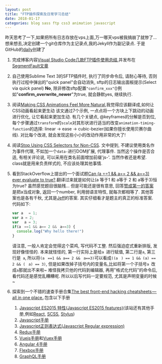 ```yaml
---
layout: post
title: "FTP插件探索及日常学习总结"
date: 2018-01-17
categories: blog sass ftp css3 animation javascript
---
```


昨天思考了一下,如果把所有日志存放在vps上面,万一哪天vps被我搞崩了就惨了...想来想去,决定创建一个git仓库作为主记录点,我的Jekyll作为副记录点.
于是GitHub的[daily](https://github.com/whidy/daily)创建了

1. 完成博客内容[Visual Studio Code几款FTP插件使用总结](http://www.whidy.net/vscode-ftp-extensions-use-summary.html),并发布在[SegmentFault文章](https://segmentfault.com/a/1190000012875114)

2. 自己使用Sublime Text 3的SFTP插件时, 执行了同步命令后, 请耐心等待, 否则执行过程中弹出的"quick panel"会自动消失, sftp的日志输出面板提示(Select via quick panel) **No**, 除非修改sftp配置`"confirm_xxx"`()例如"**confirm\_overwrite\_newer**"为true, 就会静默yes, 继续执行.

3. 阅读[Making CSS Animations Feel More Natural](https://css-tricks.com/making-css-animations-feel-natural/),我觉得应该翻译成,如何让CSS动画看起来更生动
    该文通过7个示例, 一点点将一个方块上下跳动的动画进行优化, 让它看起来更加生动. 有几个关键点, @keyframes的分解是否到位, 每个步骤通过`transform`的`scale`对其形状进行适当的改变`animation-timing-function`的选择: linear → ease → cubic-bezier(如果你擅长使用贝赛尔曲线). 对比每个改进, 就会发现这些小小的改动作用非常的大了!

4. 阅读[Stop Using CSS Selectors for Non-CSS](https://css-tricks.com/stop-using-css-selectors-non-css/). 文中提到, 不建议使用类名作为事件代理, 不如加一个`data-`进行DOM扩展, 代理事件. 当然这个操作是否合适, 有相关评论说, 可以采用在类名前面增加前缀'js-'. 当然作者还是希望. class就是用来负责样式的, 不应该处理其他事情.

5. 看到StackOverflow上提出的一个面试题[Can (a ==1 && a== 2 && a==3) ever evaluate to true?](https://stackoverflow.com/questions/48270127/can-a-1-a-2-a-3-ever-evaluate-to-true).翻译过来就是如何让(a 等于1 和 a等于 2 和 a等于3)恒为true? 虽然感觉题目很脑残... 但是可能还是很有意思, 回答[赞成第一的答案](https://stackoverflow.com/a/48270314/3089701)是把a当成对象, 返回一个number, 利用弱语言特性, 就每次都相等了. 其他答案也是各有千秋, 尤其是[Jeff](https://stackoverflow.com/a/48274520/3089701)的答案. 其实仔细看才是题主的真正的标准答案. 代码如下:
    ```javascript
    var aﾠ = 1;
    var a = 2;
    var ﾠa = 3;
    if(aﾠ==1 && a== 2 &&ﾠa==3) {
      console.log("Why hello there!")
    }
    ```
    请注意, 一般人肯定会觉得这个菜鸡, 写代码不工整. 然后强迫症式重新排版, 发现好像怪怪的. 本来就怪怪的, 第一行实际上是给`a `进行赋值, 第二行是`a`, 第三行是` a`, 所以将`(aﾠ==1 && a== 2 &&ﾠa==3)`可以看成`((aﾠ) == 1 && (a) == 2 && (ﾠa) == 3)`, 但是如果改掉子括号内的变量名,比如将第一个子括号`a `改成`a`那就出不来啦~
    难怪我拷贝他的代码到编辑器, 再用"格式化代码"的命令后, 看代码还是感觉乱糟糟呢. 所以以后写代码一定要规范, 尤其是声明变量的时候~

6. 探索到一个不错的速查手册合集[The best front-end hacking cheatsheets — all in one place.](https://medium.freecodecamp.org/modern-frontend-hacking-cheatsheets-df9c2566c72a).包含以下手册
    1. [Javascript ES2015 特性(Javascript ES2015 features)](https://devhints.io/es6)(该站还有其他手册,例如[React](https://devhints.io/react), [SCSS](https://devhints.io/sass), [Stylus](https://devhints.io/stylus))
    2. [Javascript手册](http://overapi.com/javascript)
    3. [Javascript正则表达式(Javascript Regular expression)](https://www.debuggex.com/cheatsheet/regex/javascript)
    4. [Redux手册](https://github.com/linkmesrl/react-journey-2016/blob/master/resources/egghead-redux-cheat-sheet-3-2-1.pdf)
    5. [Vuejs手册](https://vuejs-tips.github.io/cheatsheet/)和[Vuex手册](https://vuejs-tips.github.io/vuex-cheatsheet/)
    6. [Angular 4手册](https://angular.io/guide/cheatsheet)
    7. [Flexbox手册](https://yoksel.github.io/flex-cheatsheet/)
    8. [GraphQL手册](https://raw.githubusercontent.com/sogko/graphql-shorthand-notation-cheat-sheet/master/graphql-shorthand-notation-cheat-sheet.png)